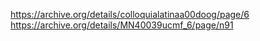 https://archive.org/details/colloquialatinaa00doog/page/6  
https://archive.org/details/MN40039ucmf_6/page/n91  
